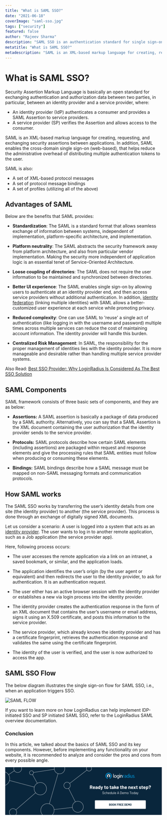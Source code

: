```yaml
---
title: "What is SAML SSO?"
date: "2021-06-18"
coverImage: "saml-sso.jpg"
tags: ["security"]
featured: false
author: "Rajeev Sharma"
description: "SAML SSO is an authentication standard for single sign-on (SSO) based on XML. Learn more about how it works, advantages and its components."
metatitle: "What is SAML SSO?"
metadescription: "SAML is an XML-based markup language for creating, requesting, and exchanging security assertions between applications. In addition, SAML enables the cross-domain single sign-on (web-based), that helps reduce the administrative overhead of distributing multiple authentication tokens to the user."
---
```



# What is SAML SSO?
Security Assertion Markup Language is basically an open standard for exchanging authentication and authorization data between two parties, in particular, between an identity provider and a service provider, where:

- An identity provider (IdP) authenticates a consumer and provides a SAML Assertion to service providers.
- A service provider (SP) verifies the Assertion and allows access to the consumer.

SAML is an XML-based markup language for creating, requesting, and exchanging security assertions between applications. In addition, SAML enables the cross-domain single sign-on (web-based), that helps reduce the administrative overhead of distributing multiple authentication tokens to the user.

SAML is also:
- A set of XML-based protocol messages
- A set of protocol message bindings
- A set of profiles (utilizing all of the above)

## Advantages of SAML

Below are the benefits that SAML provides:

- **Standardization**: The SAML is a standard format that allows seamless exchange of information between systems, independent of implementation, platform-specific architecture, and implementation.

- **Platform neutrality**: The SAML abstracts the security framework away from platform architecture, and also from particular vendor implementation. Making the security more independent of application logic is an essential tenet of Service-Oriented Architecture.
- **Loose coupling of directories**: The SAML does not require the user information to be maintained and synchronized between directories.

- **Better UI experience**: The SAML enables single sign-on by allowing users to authenticate at an identity provider end, and then access service providers without additional authentication. In addition, [identity federation](https://www.loginradius.com/blog/start-with-identity/what-is-federated-identity-management/) (linking multiple identities) with SAML allows a better-customized user experience at each service while promoting privacy.

- **Reduced complexity**: One can use SAML to 'reuse' a single act of authentication (like logging in with the username and password) multiple times across multiple services can reduce the cost of maintaining account information. The identity provider will handle this burden.

- **Centralized Risk Management**: In SAML, the responsibility for the proper management of identities lies with the identity provider. It is more manageable and desirable rather than handling multiple service provider systems.

Also Read: [Best SSO Provider: Why LoginRadius Is Considered As The Best SSO Solution](https://www.loginradius.com/blog/start-with-identity/best-sso-providers-loginradius/)

## SAML Components
SAML framework consists of three basic sets of components, and they are as below:

- **Assertions:** A SAML assertion is basically a package of data produced by a SAML authority. Alternatively, you can say that a SAML Assertion is the XML document containing the user authorization that the identity provider sends to the service provider.

- **Protocols:** SAML protocols describe how certain SAML elements (including assertions) are packaged within request and response elements and give the processing rules that SAML entities must follow when producing or consuming these elements.

- **Bindings:** SAML bindings describe how a SAML message must be mapped on non-SAML messaging formats and communication protocols. 

## How SAML works
The SAML SSO works by transferring the user’s identity details from one site (the identity provider) to another (the service provider). This process is done through an exchange of digitally signed XML documents.

Let us consider a scenario: A user is logged into a system that acts as an [identity provider](https://www.loginradius.com/blog/start-with-identity/2021/06/what-is-identity-provider/). The user wants to log in to another remote application, such as a Job application (the service provider app). 

Here, following process occurs:

- The user accesses the remote application via a link on an intranet, a saved bookmark, or similar, and the application loads.

- The application identifies the user’s origin (by the user agent or equivalent) and then redirects the user to the identity provider, to ask for authentication. It is an authentication request.

- The user either has an active browser session with the identity provider or establishes a new via login process into the identity provider.

- The identity provider creates the authentication response in the form of an XML document that contains the user’s username or email address, signs it using an X.509 certificate, and posts this information to the service provider.

- The service provider, which already knows the identity provider and has a certificate fingerprint, retrieves the authentication response and validates the same using the certificate fingerprint.

- The identity of the user is verified, and the user is now authorized to access the app.

## SAML SSO Flow

The below diagram illustrates the single sign-on flow for SAML SSO, i.e., when an application triggers SSO.
 
![SAML FLOW](https://apidocs.lrcontent.com/images/SAMLflow_1484060cc3534702fa4.48760508.png "SAML FLOW")

If you want to learn more on how LoginRadius can help implement IDP-initiated SSO and SP initiated SAML SSO, refer to the LoginRadius SAML overview documentation.

### Conclusion

In this article, we talked about the basics of SAML SSO and its key components. However, before implementing any functionality on your website, it is recommended to analyze and consider the pros and cons from every possible angle. 


[![LoginRadius Book a Demo](Book-a-demo.png)](https://www.loginradius.com/book-a-demo/)
